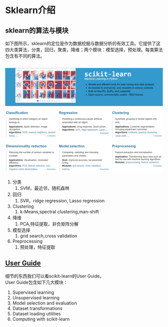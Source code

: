 # Sklearn介绍

## sklearn的算法与模块

如下图所示，sklearn的定位是作为数据挖掘与数据分析的有效工具。它提供了这四大类算法，分类，回归，聚类，降维；两个模块：模型选择，预处理。每类算法包含有不同的算法。

## ![](/assets/sklearn_functions.png)

1. 分类
   1. SVM，最近邻，随机森林
2. 回归
   1. SVR，ridge regression, Lasso regression
3. Clustering
   1. k-Means,spectral clustering,man-shift
4. 降维
   1. PCA,特征提取，非负矩阵分解
5. 模型选择
   1. grid search,cross validation
6. Preprocessing
   1. 预处理，特征提取

## [User Guide](http://scikit-learn.org/stable/user_guide.html)

细节的东西我们可以看scikit-learn的User Guide。  
User Guide包含如下几大模块：

1. Supervised learning
2. Unsupervised learning
3. Model selection and evaluation
4. Dataset transformations
5. Dataset loading utilities
6. Computing with scikit-learn



